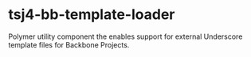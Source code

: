 # tsj4-bb-template-loader
Polymer utility component the enables support for external Underscore template files for Backbone Projects.  
